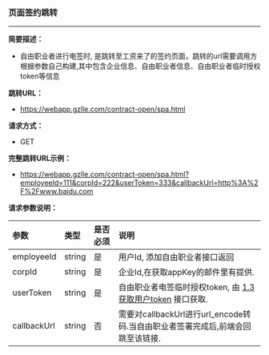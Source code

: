 ### 页面签约跳转

---

**简要描述：**

* 自由职业者进行电签时, 是跳转至工资来了的签约页面，跳转的url需要调用方根据参数自己构建,其中包含企业信息、自由职业者信息、自由职业者临时授权token等信息

**跳转URL：**

* https://webapp.gzlle.com/contract-open/spa.html

**请求方式：**

* GET 

**完整跳转URL示例：**

* https://webapp.gzlle.com/contract-open/spa.html?employeeId=111&corpId=222&userToken=333&callbackUrl=http%3A%2F%2Fwww.baidu.com

**请求参数说明：**

| 参数 | 类型 | 是否必须 | 说明 |
| :--- | :--- | :--- | :--- |
| employeeId | string | 是 | 用户Id, 添加自由职业者接口返回 |
| corpId | string | 是 | 企业Id,在获取appKey的邮件里有提供. |
| userToken | string | 是 | 自由职业者电签临时授权token, 由 [1.3获取用户token](/huo-qu-yong-hu-token.md) 接口获取. |
| callbackUrl | string | 否 | 需要对callbackUrl进行url\_encode转码.当自由职业者签署完成后,前端会回跳至该链接. |



